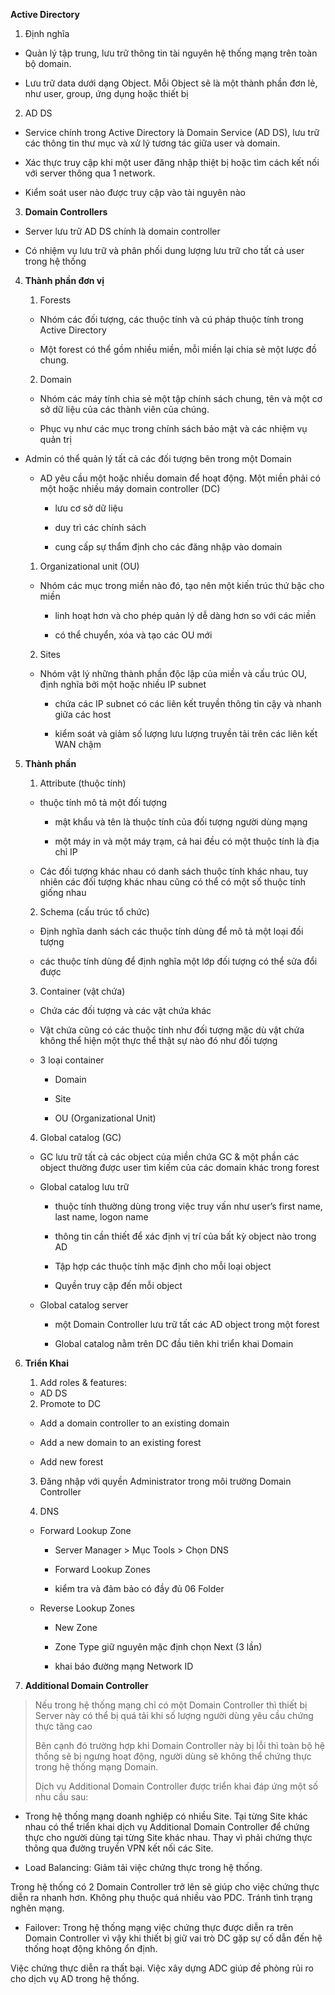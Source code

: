 **Active Directory**

1.  Định nghĩa

- Quản lý tập trung, lưu trữ thông tin tài nguyên hệ thống mạng trên
  toàn bộ domain.

- Lưu trữ data dưới dạng Object. Mỗi Object sẽ là một thành phần đơn lẻ,
  như user, group, ứng dụng hoặc thiết bị

2.  AD DS

- Service chính trong Active Directory là Domain Service (AD DS), lưu
  trữ các thông tin thư mục và xử lý tương tác giữa user và domain.

- Xác thực truy cập khi một user đăng nhập thiệt bị hoặc tìm cách kết
  nối với server thông qua 1 network.

- Kiểm soát user nào được truy cập vào tài nguyên nào

3.  **Domain Controllers**

- Server lưu trữ AD DS chính là domain controller

- Có nhiệm vụ lưu trữ và phân phối dung lượng lưu trữ cho tất cả user
  trong hệ thống

4.  **Thành phần đơn vị**

    1.  Forests

    - Nhóm các đối tượng, các thuộc tính và cú pháp thuộc tính trong
      Active Directory

    - Một forest có thể gồm nhiều miền, mỗi miền lại chia sẻ một lược đồ
      chung.

    2.  Domain

    - Nhóm các máy tính chia sẻ một tập chính sách chung, tên và một cơ
      sở dữ liệu của các thành viên của chúng.

    - Phục vụ như các mục trong chính sách bảo mật và các nhiệm vụ quản
      trị

- Admin có thể quản lý tất cả các đối tượng bên trong một Domain

  - AD yêu cầu một hoặc nhiều domain để hoạt động. Một miền phải có một
    hoặc nhiều máy domain controller (DC)

    - lưu cơ sở dữ liệu

    - duy trì các chính sách

    - cung cấp sự thẩm định cho các đăng nhập vào domain

  1.  Organizational unit (OU)

  - Nhóm các mục trong miền nào đó, tạo nên một kiến trúc thứ bậc cho
    miền

    - linh hoạt hơn và cho phép quản lý dễ dàng hơn so với các miền

    - có thể chuyển, xóa và tạo các OU mới

  2.  Sites

  - Nhóm vật lý những thành phần độc lập của miền và cấu trúc OU, định
    nghĩa bởi một hoặc nhiều IP subnet

    - chứa các IP subnet có các liên kết truyền thông tin cậy và nhanh
      giữa các host

    - kiểm soát và giảm số lượng lưu lượng truyền tải trên các liên kết
      WAN chậm

5.  **Thành phần**

    1.  Attribute (thuộc tính)

    - thuộc tính mô tả một đối tượng

      - mật khẩu và tên là thuộc tính của đối tượng người dùng mạng

      - một máy in và một máy trạm, cả hai đều có một thuộc tính là địa
        chỉ IP

    - Các đối tượng khác nhau có danh sách thuộc tính khác nhau, tuy
      nhiên các đối tượng khác nhau cũng có thể có một số thuộc tính
      giống nhau

    2.  Schema (cấu trúc tổ chức)

    - Định nghĩa danh sách các thuộc tính dùng để mô tả một loại đối
      tượng

    - các thuộc tính dùng để định nghĩa một lớp đối tượng có thể sửa đổi
      được

    3.  Container (vật chứa)

    - Chứa các đối tượng và các vật chứa khác

    - Vật chứa cũng có các thuộc tính như đối tượng mặc dù vật chứa
      không thể hiện một thực thể thật sự nào đó như đối tượng

    - 3 loại container

      - Domain

      - Site

      - OU (Organizational Unit)

    4.  Global catalog (GC)

    - GC lưu trữ tất cả các object của miền chứa GC & một phần các
      object thường được user tìm kiếm của các domain khác trong forest

    - Global catalog lưu trữ

      - thuộc tính thường dùng trong việc truy vấn như user’s first
        name, last name, logon name

      - thông tin cần thiết để xác định vị trí của bất kỳ object nào
        trong AD

      - Tập hợp các thuộc tính mặc định cho mỗi loại object

      - Quyền truy cập đến mỗi object

    - Global catalog server

      - một Domain Controller lưu trữ tất các AD object trong một forest

      - Global catalog nằm trên DC đầu tiên khi triển khai Domain

6.  **Triển Khai**

    1.  Add roles & features:

    - AD DS

    2.  Promote to DC

    - Add a domain controller to an existing domain

    - Add a new domain to an existing forest

    - Add new forest

    3.  Đăng nhập với quyền Administrator trong môi trường Domain
        Controller

    4.  DNS

    - Forward Lookup Zone

      - Server Manager \> Mục Tools \> Chọn DNS

      - Forward Lookup Zones

      - kiểm tra và đảm bảo có đầy đủ 06 Folder

    - Reverse Lookup Zones

      - New Zone

      - Zone Type giữ nguyên mặc định chọn Next (3 lần)

      - khai báo đường mạng Network ID

7.  **Additional Domain Controller**

> Nếu trong hệ thống mạng chỉ có một Domain Controller thì thiết bị
> Server này có thể bị quá tải khi số lượng người dùng yêu cầu chứng
> thực tăng cao
>
> Bên cạnh đó trường hợp khi Domain Controller này bị lỗi thì toàn bộ hệ
> thống sẽ bị ngưng hoạt động, người dùng sẽ không thể chứng thực trong
> hệ thống mạng Domain.
>
> Dịch vụ Additional Domain Controller được triển khai đáp ứng một số
> nhu cầu sau:

- Trong hệ thống mạng doanh nghiệp có nhiều Site. Tại từng Site khác
  nhau có thể triển khai dịch vụ Additional Domain Controller để chứng
  thực cho người dùng tại từng Site khác nhau. Thay vì phải chứng thực
  thông qua đường truyền VPN kết nối các Site.

- Load Balancing: Giảm tải việc chứng thực trong hệ thống.

Trong hệ thống có 2 Domain Controller trở lên sẽ giúp cho việc chứng
thực diễn ra nhanh hơn. Không phụ thuộc quá nhiều vào PDC. Tránh tình
trạng nghẽn mạng.

- Failover: Trong hệ thống mạng việc chứng thực được diễn ra trên Domain
  Controller vì vậy khi thiết bị giữ vai trò DC gặp sự cố dẫn đến hệ
  thống hoạt động không ổn định.

Việc chứng thực diễn ra thất bại. Việc xây dựng ADC giúp đề phòng rủi ro
cho dịch vụ AD trong hệ thống.
